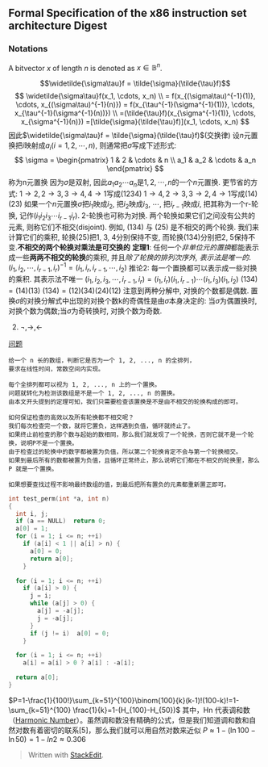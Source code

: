 
## Formal Specification of the x86 instruction set architecture Digest
### Notations
A bitvector $x$ of length $n$ is denoted as $x \in \mathbb{B}^n$. 

$$\widetilde{\sigma\tau}f = \tilde{\sigma}(\tilde{\tau}f)$$
$$
\widetilde{\sigma\tau}f(x_1, \cdots, x_n) \\
= f(x_{(\sigma\tau)^{-1}(1)}, \cdots, x_{(\sigma\tau)^{-1}(n)})
= f(x_{\tau^{-1}(\sigma^{-1}(1))}, \cdots, x_{\tau^{-1}(\sigma^{-1}(n))})  \\
=(\tilde{\tau}f)(x_{\sigma^{-1}(1)}, \cdots, x_{\sigma^{-1}(n)})
=[\tilde{\sigma}(\tilde{\tau}f)](x_1, \cdots, x_n)
$$
因此$\widetilde{\sigma\tau}f = \tilde{\sigma}(\tilde{\tau}f)$(交换律)
设$n$元置换把$i$映射成$a_i(i = 1, 2, \cdots,n)$, 则通常把$\sigma$写成下述形式:
$$
\sigma = \begin{pmatrix}
1 & 2 & \cdots & n \\
a_1 & a_2 & \cdots & a_n
\end{pmatrix}
$$
称为n元置换
因为$\sigma$是双射, 因此$a_1 a_2 \cdots a_n$是$1, 2, \cdots,n$的一个$n$元置换.
更节省的方式:
$1 \rightarrow 2, 2 \rightarrow 3, 3 \rightarrow 4, 4 \rightarrow 1$写成$(1234)$
$1 \rightarrow 4, 2 \rightarrow 3, 3 \rightarrow 2, 4 \rightarrow 1$写成$(14)(23)$
如果一个$n$元置换$\sigma$把$i_1$映成$i_2$, 把$i_2$映成$i_3$, $\cdots$, 把$i_{r-1}$映成$i$, 把其称为一个r-轮换, 记作$(i_1 i_2 i_3 \cdots i_{r-1} i_r)$. 2-轮换也可称为对换.
两个轮换如果它们之间没有公共的元素, 则称它们不相交(disjoint). 例如, (134) 与 (25) 是不相交的两个轮换. 我们来计算它们的乘积, 轮换(25)把1, 3, 4分别保持不变, 而轮换(134)分别把2, 5保持不变.**不相交的两个轮换对乘法是可交换的**
**定理1**: 任何一个*非单位元的置换*都能表示成一些**两两不相交的轮换**的乘积, 并且*除了轮换的排列次序外, 表示法是唯一的*.
$(i_1, i_2, \cdots, i_{r-1}, i_r)^{-1} = (i_1, i_r, i_{r-1}, \cdots, i_2)$
推论2: 每一个置换都可以表示成一些对换的乘积. 其表示法不唯一
$(i_1, i_2, i_3, \cdots, i_{r-1}, i_r) = (i_1, i_r)(i_1, i_{r-1})\cdots (i_1,i_3)(i_1, i_2)$
$(134) = (14)(13)$
$(134)  = (12)(34)(24)(12)$
注意到两种分解中, 对换的个数都是偶数.
置换$\sigma$的对换分解式中出现的对换个数k的奇偶性是由$\sigma$本身决定的: 当$\sigma$为偶置换时, 对换个数为偶数;当$\sigma$为奇转换时, 对换个数为奇数.

2. $\neg, \to, \gets$

[问题](http://blog.sina.com.cn/s/blog_6be26cc7010115hg.html)
```
给一个 n 长的数组，判断它是否为一个 1, 2, ..., n 的全排列，
要求在线性时间，常数空间内实现。
```
```
每个全排列都可以视为 1, 2, ..., n 上的一个置换。
问题就转化为检测该数组是不是一个 1, 2, ..., n 的置换。
由本文开头提到的定理可知，我们只需要检查该置换是不是由不相交的轮换构成的即可。

如何保证检查的高效以及所有轮换都不相交呢？
我们每次检查完一个数，就将它置负，这样遇到负值，循环就终止了。
如果终止前检查的那个数与起始的数相同，那么我们就发现了一个轮换，否则它就不是一个轮换，说明P不是一个置换。
由于检查过的轮换中的数字都被置为负值，所以第二个轮换肯定不会与第一个轮换相交。
如果到最后所有的数都被置为负值，且循环正常终止，那么说明它们都在不相交的轮换里，那么P 就是一个置换。

如果想要查找过程不影响最终数组的值，到最后把所有置负的元素都重新置正即可。
```
```c
int test_perm(int *a, int n)
{
  int i, j;
  if (a == NULL)  return 0;     
  a[0] = 1;
  for (i = 1; i <= n; ++i)      
    if (a[i] < 1 || a[i] > n) { 
      a[0] = 0;
      return a[0];
    }

  for (i = 1; i <= n; ++i)
    if (a[i] > 0) {
      j = i;
      while (a[j] > 0) {        
        a[j] = -a[j];
        j = -a[j];
      }
      if (j != i)  a[0] = 0;    
    }

  for (i = 1; i <= n; ++i)
    a[i] = a[i] > 0 ? a[i] : -a[i];

  return a[0];
}
```

$P=1-\frac{1}{100!}\sum_{k=51}^{100}\binom{100}{k}(k-1)!(100-k)!=1-\sum_{k=51}^{100} \frac{1}{k}=1-(H_{100}-H_{50})$
其中，Hn 代表调和数（[Harmonic Number](http://en.wikipedia.org/wiki/Harmonic_number)）。虽然调和数没有精确的公式，但是我们知道调和数和自然对数有着密切的联系[5]，那么我们就可以用自然对数来近似
$P \approx 1-(\ln {100} - \ln{50}) = 1 - ln {2} \approx 0.306$ 
> Written with [StackEdit](https://stackedit.io/).
<!--stackedit_data:
eyJoaXN0b3J5IjpbLTE3MzMxMDcyNDksLTUyMzQyNTIyNSwtMT
UwNDc2OTE0Nyw5OTY4OTE3ODRdfQ==
-->